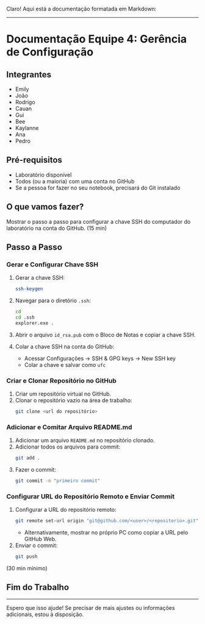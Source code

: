 Claro! Aqui está a documentação formatada em Markdown:

---

# Documentação Equipe 4: Gerência de Configuração

## Integrantes
- Emily
- João
- Rodrigo
- Cauan
- Gui
- Bee
- Kaylanne
- Ana
- Pedro

## Pré-requisitos
- Laboratório disponível
- Todos (ou a maioria) com uma conta no GitHub
- Se a pessoa for fazer no seu notebook, precisará do Git instalado

## O que vamos fazer?
Mostrar o passo a passo para configurar a chave SSH do computador do laboratório na conta do GitHub. (15 min)

## Passo a Passo

### Gerar e Configurar Chave SSH
1. Gerar a chave SSH:
   ```bash
   ssh-keygen
   ```
2. Navegar para o diretório `.ssh`:
   ```bash
   cd
   cd .ssh
   explorer.exe .
   ```
3. Abrir o arquivo `id_rsa.pub` com o Bloco de Notas e copiar a chave SSH.

4. Colar a chave SSH na conta do GitHub:
   - Acessar Configurações -> SSH & GPG keys -> New SSH key
   - Colar a chave e salvar como `ufc`

### Criar e Clonar Repositório no GitHub
1. Criar um repositório virtual no GitHub.
2. Clonar o repositório vazio na área de trabalho:
   ```bash
   git clone <url do repositório>
   ```

### Adicionar e Comitar Arquivo README.md
1. Adicionar um arquivo `README.md` no repositório clonado.
2. Adicionar todos os arquivos para commit:
   ```bash
   git add .
   ```
3. Fazer o commit:
   ```bash
   git commit -m "primeiro commit"
   ```

### Configurar URL do Repositório Remoto e Enviar Commit
1. Configurar a URL do repositório remoto:
   ```bash
   git remote set-url origin "git@github.com/<user>/<repositorio>.git"
   ```
   - Alternativamente, mostrar no próprio PC como copiar a URL pelo GitHub Web.
2. Enviar o commit:
   ```bash
   git push
   ```

(30 min mínimo)

## Fim do Trabalho

---

Espero que isso ajude! Se precisar de mais ajustes ou informações adicionais, estou à disposição.
